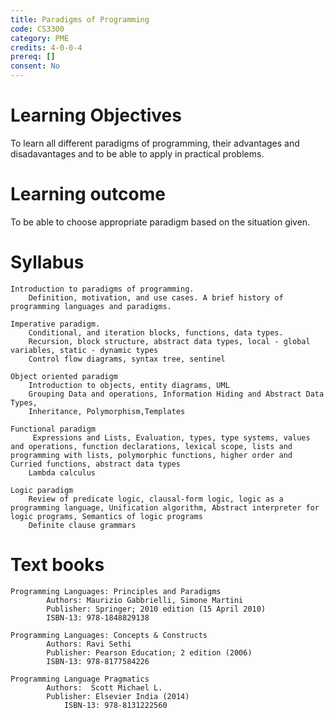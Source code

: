 ```yaml
---
title: Paradigms of Programming 
code: CS3300
category: PME
credits: 4-0-0-4
prereq: []
consent: No
---
```

# Learning Objectives
To learn all different paradigms of programming, their advantages and disadavantages and to be able to apply in practical problems.

# Learning outcome
To be able to choose appropriate paradigm based on the situation given.

# Syllabus

    Introduction to paradigms of programming. 
        Definition, motivation, and use cases. A brief history of programming languages and paradigms. 

    Imperative paradigm.
        Conditional, and iteration blocks, functions, data types.  
        Recursion, block structure, abstract data types, local - global variables, static - dynamic types
        Control flow diagrams, syntax tree, sentinel

    Object oriented paradigm
        Introduction to objects, entity diagrams, UML
        Grouping Data and operations, Information Hiding and Abstract Data Types, 
        Inheritance, Polymorphism,Templates

    Functional paradigm
         Expressions and Lists, Evaluation, types, type systems, values and operations, function declarations, lexical scope, lists and programming with lists, polymorphic functions, higher order and Curried functions, abstract data types
        Lambda calculus

    Logic paradigm
        Review of predicate logic, clausal-form logic, logic as a programming language, Unification algorithm, Abstract interpreter for logic programs, Semantics of logic programs
        Definite clause grammars




# Text books
        
	Programming Languages: Principles and Paradigms 
	        Authors: Maurizio Gabbrielli, Simone Martini 
	        Publisher: Springer; 2010 edition (15 April 2010)
	        ISBN-13: 978-1848829138

	Programming Languages: Concepts & Constructs
        	Authors: Ravi Sethi
        	Publisher: Pearson Education; 2 edition (2006)
        	ISBN-13: 978-8177584226

	Programming Language Pragmatics
	        Authors:  Scott Michael L. 
	        Publisher: Elsevier India (2014)
            	ISBN-13: 978-8131222560
